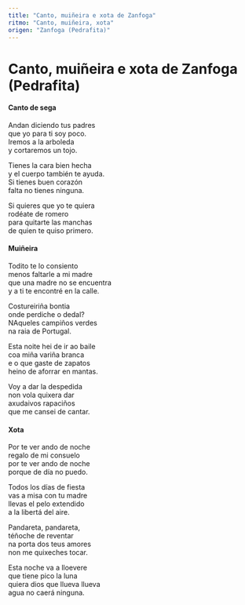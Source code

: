 ```yaml
---
title: "Canto, muiñeira e xota de Zanfoga"
ritmo: "Canto, muiñeira, xota"
origen: "Zanfoga (Pedrafita)"
---
```


# Canto, muiñeira e xota de Zanfoga (Pedrafita)

#### **Canto de sega**

Andan diciendo tus padres<br>que yo para ti soy poco.<br> Iremos a la arboleda<br> y cortaremos un tojo.

Tienes la cara bien hecha<br> y el cuerpo también te ayuda.<br> Si tienes buen corazón<br> falta no tienes ninguna.

Si quieres que yo te quiera<br> rodéate de romero<br> para quitarte las manchas<br> de quien te quiso primero.


#### **Muiñeira**

Todito te lo consiento<br> menos faltarle a mi madre<br> que una madre no se encuentra<br> y a ti te encontré en la calle.

Costureiriña bontia<br> onde perdiche o dedal?<br> NAqueles campiños verdes<br> na raia de Portugal.

Esta noite hei de ir ao baile<br> coa miña variña branca<br> e o que gaste de zapatos<br> heino de aforrar en mantas.

Voy a dar la despedida<br> non vola quixera dar<br> axudaivos rapaciños<br> que me cansei de cantar.

#### **Xota**

Por te ver ando de noche<br> regalo de mi consuelo<br> por te ver ando de noche<br> porque de día no puedo.

Todos los días de fiesta<br> vas a misa con tu madre<br> llevas el pelo extendido<br> a la libertá del aire.

Pandareta, pandareta,<br> téñoche de reventar<br> na porta dos teus amores<br> non me quixeches tocar.

Esta noche va a lloevere<br> que tiene pico la luna<br> quiera dios que llueva llueva<br> agua no caerá ninguna.